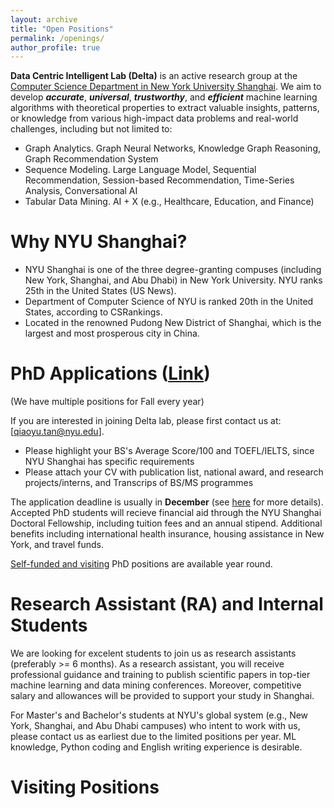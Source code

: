 ```yaml
---
layout: archive
title: "Open Positions"
permalink: /openings/
author_profile: true
---
```

**Data Centric Intelligent Lab (Delta)** is an active research group at the [Computer Science Department in New York University Shanghai](https://shanghai.nyu.edu/academics/majors/computer-science). We aim to develop **_accurate_**, **_universal_**, **_trustworthy_**, and **_efficient_** machine learning algorithms with theoretical properties to extract valuable insights, patterns, or knowledge from various high-impact data problems and real-world challenges, including but not limited to:
- Graph Analytics. Graph Neural Networks, Knowledge Graph Reasoning, Graph Recommendation System
- Sequence Modeling. Large Language Model, Sequential Recommendation, Session-based Recommendation, Time-Series Analysis, Conversational AI 
- Tabular Data Mining. AI + X (e.g., Healthcare, Education, and Finance) 

# Why NYU Shanghai?
- NYU Shanghai is one of the three degree-granting compuses (including New York, Shanghai, and Abu Dhabi) in New York University. NYU ranks 25th in the United States (US News).
- Department of Computer Science of NYU is ranked 20th in the United States, according to CSRankings.
- Located in the renowned Pudong New District of Shanghai, which is the largest and most prosperous city in China. 


# PhD Applications ([Link](https://shanghai.nyu.edu/academics/graduate/computer-science-phd-program))
(We have multiple positions for Fall every year)

If you are interested in joining Delta lab, please first contact us at: [<a href="mailto:qiaoyu.tan@nyu.edu">qiaoyu.tan@nyu.edu</a>].
- Please highlight your BS's Average Score/100 and TOEFL/IELTS, since NYU Shanghai has specific requirements
- Please attach your CV with publication list, national award, and research projects/interns, and Transcrips of BS/MS programmes

The application deadline is usually in **December** (see [here](https://shanghai.nyu.edu/academics/graduate/computer-science-phd-program) for more details). Accepted PhD students will recieve financial aid through the NYU Shanghai Doctoral Fellowship, including tuition fees and an annual stipend. Additional benefits including international health insurance, housing assistance in New York, and travel funds.

<u>Self-funded and visiting</u> PhD positions are available year round.

# Research Assistant (RA) and Internal Students
We are looking for excelent students to join us as research assistants (preferably >= 6 months). As a research assistant, you will receive professional guidance and training to publish scientific papers in top-tier machine learning and data mining conferences. Moreover, competitive salary and allowances will be provided to support your study in Shanghai.

For Master's and Bachelor's students at NYU's global system (e.g., New York, Shanghai, and Abu Dhabi campuses) who intent to work with us, please contact us as earliest due to the limited positions per year. ML knowledge, Python coding and English writing experience is desirable.


# Visiting Positions
